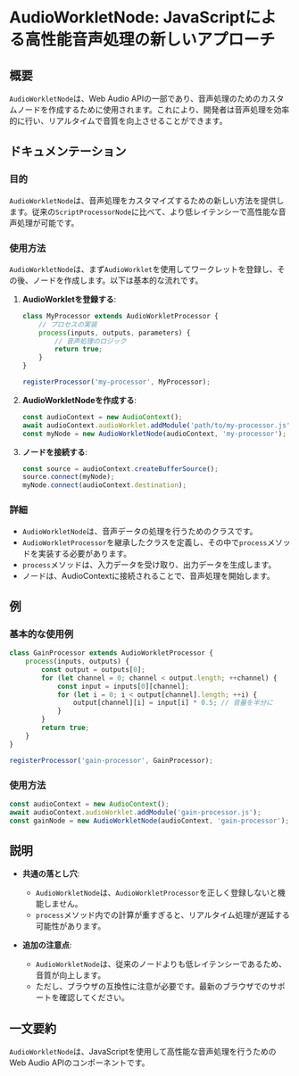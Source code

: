<!--
Meta Description: # AudioWorkletNode: JavaScriptによる高性能音声処理の新しいアプローチ ## 概要 `AudioWorkletNode`は、Web Audio APIの一部であり、音声処理のためのカスタムノードを作成するために使用されます。これにより、開発者は音声処理を効率的に行い、リア...
Meta Keywords: audioworkletnode, audiocontext, const, processor, channel
-->

# AudioWorkletNode: JavaScriptによる高性能音声処理の新しいアプローチ

## 概要
`AudioWorkletNode`は、Web Audio APIの一部であり、音声処理のためのカスタムノードを作成するために使用されます。これにより、開発者は音声処理を効率的に行い、リアルタイムで音質を向上させることができます。

## ドキュメンテーション
### 目的
`AudioWorkletNode`は、音声処理をカスタマイズするための新しい方法を提供します。従来の`ScriptProcessorNode`に比べて、より低レイテンシーで高性能な音声処理が可能です。

### 使用方法
`AudioWorkletNode`は、まず`AudioWorklet`を使用してワークレットを登録し、その後、ノードを作成します。以下は基本的な流れです。

1. **AudioWorkletを登録する**:
   ```javascript
   class MyProcessor extends AudioWorkletProcessor {
       // プロセスの実装
       process(inputs, outputs, parameters) {
           // 音声処理のロジック
           return true;
       }
   }

   registerProcessor('my-processor', MyProcessor);
   ```

2. **AudioWorkletNodeを作成する**:
   ```javascript
   const audioContext = new AudioContext();
   await audioContext.audioWorklet.addModule('path/to/my-processor.js');
   const myNode = new AudioWorkletNode(audioContext, 'my-processor');
   ```

3. **ノードを接続する**:
   ```javascript
   const source = audioContext.createBufferSource();
   source.connect(myNode);
   myNode.connect(audioContext.destination);
   ```

### 詳細
- `AudioWorkletNode`は、音声データの処理を行うためのクラスです。
- `AudioWorkletProcessor`を継承したクラスを定義し、その中で`process`メソッドを実装する必要があります。
- `process`メソッドは、入力データを受け取り、出力データを生成します。
- ノードは、AudioContextに接続されることで、音声処理を開始します。

## 例
### 基本的な使用例
```javascript
class GainProcessor extends AudioWorkletProcessor {
    process(inputs, outputs) {
        const output = outputs[0];
        for (let channel = 0; channel < output.length; ++channel) {
            const input = inputs[0][channel];
            for (let i = 0; i < output[channel].length; ++i) {
                output[channel][i] = input[i] * 0.5; // 音量を半分に
            }
        }
        return true;
    }
}

registerProcessor('gain-processor', GainProcessor);
```

### 使用方法
```javascript
const audioContext = new AudioContext();
await audioContext.audioWorklet.addModule('gain-processor.js');
const gainNode = new AudioWorkletNode(audioContext, 'gain-processor');
```

## 説明
- **共通の落とし穴**:
  - `AudioWorkletNode`は、`AudioWorkletProcessor`を正しく登録しないと機能しません。
  - `process`メソッド内での計算が重すぎると、リアルタイム処理が遅延する可能性があります。

- **追加の注意点**:
  - `AudioWorkletNode`は、従来のノードよりも低レイテンシーであるため、音質が向上します。
  - ただし、ブラウザの互換性に注意が必要です。最新のブラウザでのサポートを確認してください。

## 一文要約
`AudioWorkletNode`は、JavaScriptを使用して高性能な音声処理を行うためのWeb Audio APIのコンポーネントです。